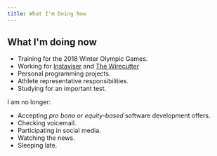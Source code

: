 ```yaml
---
title: What I'm Doing Now
---
```


## What I'm doing now

- Training for the 2018 Winter Olympic Games.
- Working for [Instaviser](http://www.instaviser.com) and [The Wirecutter](https://www.wirecutter.com)
- Personal programming projects.
- Athlete representative responsibilities.
- Studying for an important test.

I am no longer:

- Accepting *pro bono* or *equity-based* software development offers.
- Checking voicemail.
- Participating in social media.
- Watching the news.
- Sleeping late.
